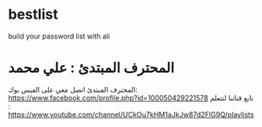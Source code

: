 # bestlist
build your password list with ali
# المحترف المبتدئ : علي محمد
المحترف المبتدئ اتصل معي على الفيس بوك:
https://www.facebook.com/profile.php?id=100050429221578 
تابع قناتنا لتتعلم :
https://www.youtube.com/channel/UCkOu7kHM1aJkJw87d2FlG9Q/playlists

